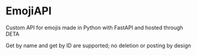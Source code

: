 # EmojiAPI
Custom API for emojis made in Python with FastAPI and hosted through DETA

Get by name and get by ID are supported; no deletion or posting by design
